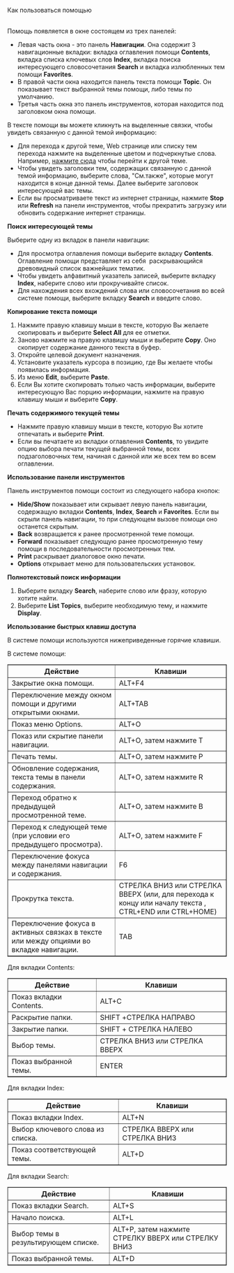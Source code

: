 <html>
<head>
<title>Как пользоваться помощью</title>
</head>

<body>

<p>Как пользоваться помощью</p>

<p><br>
Помощь появляется в окне состоящем из трех панелей: 

<ul>
  <li>Левая часть окна - это панель <b>Навигации</b>. Она содержит 3 навигационные вкладки: вкладка оглавления помощи <b>Contents</b>, вкладка списка ключевых слов <b>Index</b>, вкладка поиска интересующего словосочетания <b>Search</b> и вкладка излюбленных тем помощи <strong>
	Favorites</strong>.&nbsp; </li>
  <li>В правой части окна находится панель текста помощи <b>Topic</b>. Он показывает текст выбранной темы помощи, либо темы по умолчанию.</li>
  <li>Третья часть окна это панель инструментов, которая находится под заголовком окна помощи. </li>
</ul>

<p>В тексте помощи вы можете кликнуть на выделенные связки, чтобы увидеть связанную с данной темой информацию: 

<ul>
  <li>Для перехода к другой теме, Web странице или списку тем перехода нажмите на выделенные цветом и подчеркнутые слова. Например, <a href="ProgrGuide/Defs.html">нажмите сюда</a> чтобы перейти к другой теме. </li>
  <li>Чтобы увидеть заголовки тем, содержащих связанную с данной темой информацию, выберите слова, &quot;См.также&quot;, которые могут находится в конце данной темы. Далее выберите заголовок интересующей вас темы. </li>
  <li>Если вы просматриваете текст из интернет страницы, нажмите <b>Stop</b> или <b>Refresh</b> на панели инструментов, чтобы прекратить загрузку или обновить содержание интернет страницы. </li>
</ul>

<p><b>Поиск интересующей темы</b></p>

<p>Выберите одну из вкладок в панели навигации: 

<ul>
  <li>Для просмотра оглавления помощи выберите вкладку <b>Contents</b>. Оглавление помощи представляет из себя&nbsp; раскрывающийся древовидный список важнейших тематик. </li>
  <li>Чтобы увидеть алфавитный указатель записей, выберите вкладку <b>Index</b>, наберите слово или прокручивайте список. </li>
  <li>Для нахождения всех вхождений слова или словосочетания во всей системе помощи, выберите вкладку <b>Search</b> и введите слово. </li>
</ul>
<b>

<p>Копирование текста помощи</b> 

<ol>
  <li>Нажмите правую клавишу мыши в тексте, которую Вы желаете скопировать и выберите <b>Select All</b> для ее отметки. </li>
  <li>Заново нажмите на правую клавишу мыши и выберите <b>Copy</b>. Оно скопирует содержание данного текста в буфер. </li>
  <li>Откройте целевой документ назначения. </li>
  <li>Установите указатель курсора в позицию, где Вы желаете чтобы появилась информация. </li>
  <li>Из меню <b>Edit</b>, выберите <b>Paste</b>. </li>
  <li>Если Вы хотите скопировать только часть информации, выберите интересующую Вас порцию информации, нажмите на правую клавишу мыши и выберите <b>Copy</b>. </li>
</ol>
<b>

<p>Печать содержимого текущей темы</b> 

<ul>
  <li>Нажмите правую клавишу мыши в тексте, которую Вы хотите отпечатать и выберите <b>Print</b>.</li>
  <li>Если вы печатаете из вкладки оглавления <b>
	Contents</b>, то увидите опцию выбора печати текущей выбранной темы, всех подзаголовочных тем, начиная с данной или же всех тем во всем оглавлении. </li>
</ul>
<b>

<p>Использование панели инструментов</b></p>

<p>Панель инструментов помощи состоит из следующего набора кнопок: 

<ul>
  <li><b>Hide/Show</b> показывает или скрывает левую панель навигации, содержащую вкладки <b>Contents</b>, <b>Index</b>, <b>
	Search</b> и <strong>Favorites</strong>. Если вы скрыли панель навигации, то при следующем вызове помощи оно останется скрытым.</li>
  <li><b>Back</b> возвращается к ранее просмотренной теме помощи. </li>
  <li><b>Forward</b> показывает следующую ранее просмотренную тему помощи в последовательности просмотренных тем. </li>
  <li><b>Print</b> раскрывает диалоговое окно печати. </li>
  <li><b>Options</b> открывает меню для пользовательских установок. </li>
</ul>
<b>

<p>Полнотекстовый поиск информации</b> 

<ol>
  <li>Выберите вкладку <b>Search</b>, наберите слово или фразу, которую хотите найти. </li>
  <li>Выберите <b>List Topics</b>, выберите необходимую тему, и нажмите <b>Display</b>. </li>
</ol>

<p><b>Использование быстрых клавиш доступа</b></p>

<p>В системе помощи используются нижеприведенные горячие клавиши. </p>

<p>В системе помощи:</p>

<table border="1" cellPadding="2" cellSpacing="2">
<TBODY>
  <tr>
    <th>Действие</th>
    <th>Клавиши</th>
  </tr>
  <tr>
    <td>Закрытие окна помощи.</td>
    <td>ALT+F4</td>
  </tr>
  <tr>
    <td>Переключение между окном помощи и другими открытыми окнами.</td>
    <td>ALT+TAB</td>
  </tr>
  <tr>
    <td>Показ меню Options.</td>
    <td>ALT+O</td>
  </tr>
  <tr>
    <td>Показ или скрытие панели навигации.</td>
    <td>ALT+O, затем нажмите T</td>
  </tr>
  <tr>
    <td>Печать темы.</td>
    <td>ALT+O, затем нажмите P</td>
  </tr>
  <tr>
    <td>Обновление содержания, текста темы в панели содержания.</td>
    <td>ALT+O, затем нажмите R</td>
  </tr>
  <tr>
    <td>Переход обратно к предыдущей просмотренной теме.</td>
    <td>ALT+O, затем нажмите B</td>
  </tr>
  <tr>
    <td>Переход к следующей теме (при условии его предыдущего просмотра).</td>
    <td>ALT+O, затем нажмите F</td>
  </tr>
  <tr>
    <td>Переключение фокуса между панелями навигации и содержания.</td>
    <td>F6</td>
  </tr>
  <tr>
    <td>Прокрутка текста.</td>
    <td>СТРЕЛКА ВНИЗ или СТРЕЛКА ВВЕРХ (или, для перехода к концу или началу текста , CTRL+END или CTRL+HOME)</td>
  </tr>
  <tr>
    <td>Переключение фокуса в активных связках в тексте или между опциями во вкладке навигации.</td>
    <td>TAB</td>
  </tr>
</TBODY>
</table>

<p>Для вкладки Contents:</p>

<table border="1" cellPadding="2" cellSpacing="2">
<TBODY>
  <tr>
    <th>Действие</th>
    <th>Клавиши</th>
  </tr>
  <tr>
    <td>Показ вкладки Contents.</td>
    <td>ALT+C</td>
  </tr>
  <tr>
    <td>Раскрытие папки.</td>
    <td>SHIFT +СТРЕЛКА НАПРАВО</td>
  </tr>
  <tr>
    <td>Закрытие папки.</td>
    <td>SHIFT + СТРЕЛКА НАЛЕВО</td>
  </tr>
  <tr>
    <td>Выбор темы.</td>
    <td>СТРЕЛКА ВНИЗ или СТРЕЛКА ВВЕРХ</td>
  </tr>
  <tr>
    <td>Показ выбранной темы.</td>
    <td>ENTER</td>
  </tr>
</TBODY>
</table>

<p>Для вкладки Index:</p>

<table border="1" cellPadding="2" cellSpacing="2">
<TBODY>
  <tr>
    <th>Действие</th>
    <th>Клавиши</th>
  </tr>
  <tr>
    <td>Показ вкладки Index.</td>
    <td>ALT+N</td>
  </tr>
  <tr>
    <td>Выбор ключевого слова из списка.</td>
    <td>СТРЕЛКА ВВЕРХ или СТРЕЛКА ВНИЗ</td>
  </tr>
  <tr>
    <td>Показ соответствующей темы.</td>
    <td>ALT+D</td>
  </tr>
</TBODY>
</table>

<p>Для вкладки Search:</p>

<table border="1" cellPadding="2" cellSpacing="2">
<TBODY>
  <tr>
    <th>Действие</th>
    <th>Клавиши</th>
  </tr>
  <tr>
    <td>Показ вкладки Search.</td>
    <td>ALT+S</td>
  </tr>
  <tr>
    <td>Начало поиска.</td>
    <td>ALT+L</td>
  </tr>
  <tr>
    <td>Выбор темы в результирующем списке.</td>
    <td>ALT+P, затем нажмите СТРЕЛКУ ВВЕРХ или СТРЕЛКУ ВНИЗ</td>
  </tr>
  <tr>
    <td>Показ выбранной темы.</td>
    <td>ALT+D</td>
  </tr>
</TBODY>
</table>
</body>
</html>
